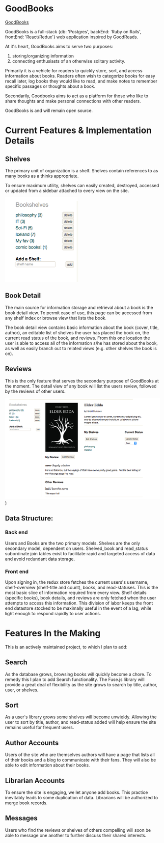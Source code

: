 # GoodBooks

<a href="http://goodbooks.heroku.com">GoodBooks</a>

GoodBooks is a full-stack {db: 'Postgres', backEnd: 'Ruby on Rails', frontEnd: 'React/Redux'} web application inspired by GoodReads.  

At it's heart, GoodBooks aims to serve two purposes:
1) storing/organizing information
2) connecting enthusiasts of an otherwise solitary activity.  

Primarily it is a vehicle for readers to quickly store, sort, and access information about books.  Readers often wish to categorize books for easy recall later, log books they would like to read, and make notes to remember specific passages or thoughts about a book.  

Secondarily, Goodbooks aims to act as a platform for those who like to share thoughts and make personal connections with other readers.

GoodBooks is and will remain open source.

# Current Features & Implementation Details

## Shelves
The primary unit of organization is a shelf.  Shelves contain references to as many books as a thinks appropriate.  

To ensure maximum utility, shelves can easily created, destroyed, accessed or updated from a sidebar attached to every view on the site.  

![Shelf Index Component](docs/wireframes/shelvesIndex.png)

## Book Detail
The main source for information storage and retrieval about a book is the book detail view.  To permit ease of use, this page can be accessed from any shelf index or browse view that lists the book.  

The book detail view contains basic information about the book (cover, title, author), an editable list of shelves the user has placed the book on,  the current read status of the book, and reviews.  From this one location the user is able to access all of the information s/he has stored about the book, as well as easily branch out to related views (e.g. other shelves the book is on).

## Reviews
This is the only feature that serves the secondary purpose of GoodBooks at the moment.  The detail view of any book will list the users review, followed by the reviews of other users.  

![Book Detail with reviews](docs/wireframes/bookDetail.png))

## Data Structure:

### Back end
Users and Books are the two primary models.  Shelves are the only secondary model, dependent on users.  Shelved_book and read_status subordinate join tables exist to facilitate rapid and targeted access of data and avoid redundant data storage.  

### Front end
Upon signing in, the redux store fetches the current users's username, shelf-overview (shelf-title and count), books, and read-statuses.  This is the most basic slice of information required from every view.  Shelf details (specific books), book details, and reviews are only fetched when the user attempts to access this information.  This division of labor keeps the front end datastore stocked to be maximally useful in the event of a lag, while light enough to respond rapidly to user actions.


# Features In the Making
This is an actively maintained project, to which I plan to add:

## Search
As the database grows, browsing books will quickly become a chore.  To remedy this I plan to add Search functionality.  The Fuse.js library will provide a great deal of flexibility as the site grows to search by title, author, user, or shelves.

## Sort
As a user's library grows some shelves will become unwieldy.  Allowing the user to sort by title, author, and read-status added will help ensure the site remains useful for frequent users.


## Author Accounts
Users of the site who are themselves authors will have a page that lists all of their books and a blog to communicate with their fans.  They will also be able to edit information about their books.  

## Librarian Accounts
To ensure the site is engaging, we let anyone add books.  This practice inevitably leads to some duplication of data.  Librarians will be authorized to merge book records.  

## Messages
Users who find the reviews or shelves of others compelling will soon be able to message one another to further discuss their shared interests.
